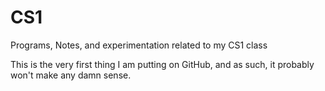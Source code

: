 # CS1
Programs, Notes, and experimentation related to my CS1 class

This is the very first thing I am putting on GitHub, and as such, it probably won't make any damn sense.
